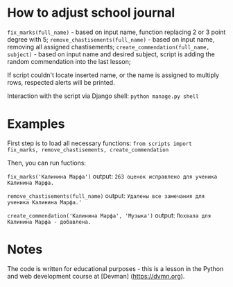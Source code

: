 # How to adjust school journal

```fix_marks(full_name)``` - based on input name, function replacing 2 or 3 point degree with 5;
```remove_chastisements(full_name)```  - based on input name, removing all assigned chastisements;
```create_commendation(full_name, subject)``` - based on input name and desired subject, script is adding the random commendation into the last lesson;

If script couldn't locate inserted name, or the name is assigned to multiply rows, respected alerts will be printed. 

Interaction with the script via Django shell:
```python manage.py shell```

# Examples

First step is to load all necessary functions:
```from scripts import fix_marks, remove_chastisements, create_commendation```

Then, you can run fuctions:

```fix_marks('Калинина Марфа')```
output:
```263 оценок исправлено для ученика Калинина Марфа.```

```remove_chastisements(full_name)```
output:
```Удалены все замечания для ученика Калинина Марфа.'```

```create_commendation('Калинина Марфа', 'Музыка')```
output:
```Похвала для Калинина Марфа - добавлена.```


# Notes
The code is written for educational purposes - this is a lesson in the Python and web development course at [Devman] (https://dvmn.org).